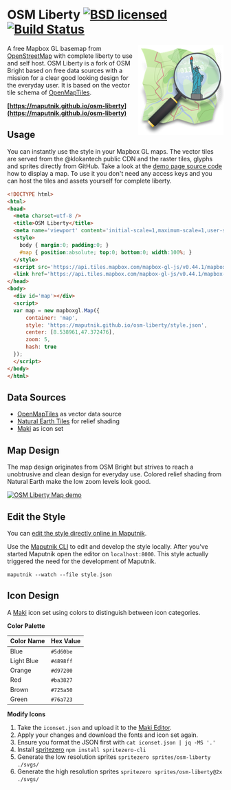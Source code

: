 # OSM Liberty [![BSD licensed](https://img.shields.io/badge/license-BSD-blue.svg)](https://github.com/maputnik/osm-liberty/blob/gh-pages/LICENSE.md) [![Build Status](https://travis-ci.org/maputnik/osm-liberty.svg?branch=gh-pages)](https://travis-ci.org/maputnik/osm-liberty)

<img align="right" alt="OSM Liberty" src="logo.png" />

A free Mapbox GL basemap from [OpenStreetMap](https://openstreetmap.org) with complete liberty to use and self host. OSM Liberty is a fork of OSM Bright based on free data sources with a mission for a clear good looking design for the everyday user. It is based on the vector tile schema of [OpenMapTiles](https://github.com/openmaptiles/openmaptiles).

**[https://maputnik.github.io/osm-liberty](https://maputnik.github.io/osm-liberty)**

## Usage

You can instantly use the style in your Mapbox GL maps. The vector tiles are served from the @klokantech public CDN
and the raster tiles, glyphs and sprites directly from GitHub.
Take a look at the [demo page source code](index.html) how to display a map.
To use it you don't need any access keys and you can host the tiles and assets yourself for complete liberty.

```html
<!DOCTYPE html>
<html>
<head>
  <meta charset=utf-8 />
  <title>OSM Liberty</title>
  <meta name='viewport' content='initial-scale=1,maximum-scale=1,user-scalable=no' />
  <style>
    body { margin:0; padding:0; }
    #map { position:absolute; top:0; bottom:0; width:100%; }
  </style>
  <script src='https://api.tiles.mapbox.com/mapbox-gl-js/v0.44.1/mapbox-gl.js'></script>
  <link href='https://api.tiles.mapbox.com/mapbox-gl-js/v0.44.1/mapbox-gl.css' rel='stylesheet' />
</head>
<body>
  <div id='map'></div>
  <script>
  var map = new mapboxgl.Map({
      container: 'map',
      style: 'https://maputnik.github.io/osm-liberty/style.json',
      center: [8.538961,47.372476],
      zoom: 5,
      hash: true
  });
  </script>
</body>
</html>
```

## Data Sources

- [OpenMapTiles](http://openmaptiles.org/) as vector data source
- [Natural Earth Tiles](http://naturalearthtiles.org) for relief shading
- [Maki](https://www.mapbox.com/maki-icons/) as icon set

## Map Design

The map design originates from OSM Bright but strives to reach a unobtrusive and clean design for everyday use.
Colored relief shading from Natural Earth make the low zoom levels look good.

[![OSM Liberty Map demo](demo/zoom.gif)](https://maputnik.github.io/osm-liberty/)

## Edit the Style

You can [edit the style directly online in Maputnik](http://maputnik.com/editor?style=https://rawgit.com/maputnik/osm-liberty/gh-pages/style.json).

Use the [Maputnik CLI](http://openmaptiles.org/docs/style/maputnik/) to edit and develop the style locally.
After you've started Maputnik open the editor on `localhost:8000`. This style actually triggered the need for the development of Maputnik.

```
maputnik --watch --file style.json
```

## Icon Design

A [Maki](https://github.com/mapbox/maki) icon set using colors to distinguish between icon categories.

**Color Palette**

Color Name   | Hex Value
-------------|----------
Blue         | `#5d60be`
Light Blue   | `#4898ff`
Orange       | `#d97200`
Red          | `#ba3827`
Brown        | `#725a50`
Green        | `#76a723`

**Modify Icons**

1. Take the `iconset.json` and upload it to the [Maki Editor](https://www.mapbox.com/maki-icons/#editor).
2. Apply your changes and download the fonts and icon set again.
3. Ensure you format the JSON first with `cat iconset.json | jq -MS '.'`
4. Install [spritezero](https://github.com/mapbox/spritezero) `npm install spritezero-cli`
5. Generate the low resolution sprites `spritezero sprites/osm-liberty ./svgs/`
6. Generate the high resolution sprites `spritezero sprites/osm-liberty@2x ./svgs/`
